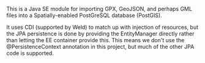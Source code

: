 This is a Java SE module for importing GPX, GeoJSON, and perhaps GML 
files into a Spatially-enabled PostGreSQL database (PostGIS).

It uses CDI (supported by Weld) to match up with injection of resources,
but the JPA persistence is done by providing the EntityManager directly
rather than letting the EE container provide this. This means we don't
use the @PersistenceContext annotation in this project, but much of the 
other JPA code is supported.
